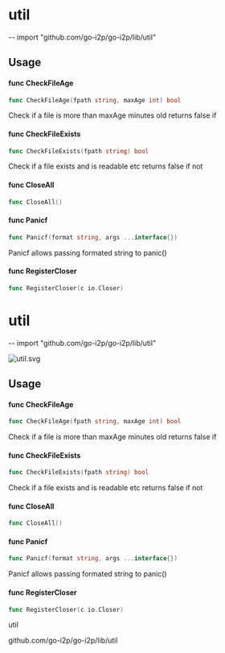 # util
--
    import "github.com/go-i2p/go-i2p/lib/util"


## Usage

#### func  CheckFileAge

```go
func CheckFileAge(fpath string, maxAge int) bool
```
Check if a file is more than maxAge minutes old returns false if

#### func  CheckFileExists

```go
func CheckFileExists(fpath string) bool
```
Check if a file exists and is readable etc returns false if not

#### func  CloseAll

```go
func CloseAll()
```

#### func  Panicf

```go
func Panicf(format string, args ...interface{})
```
Panicf allows passing formated string to panic()

#### func  RegisterCloser

```go
func RegisterCloser(c io.Closer)
```

# util
--
    import "github.com/go-i2p/go-i2p/lib/util"



![util.svg](util)

## Usage

#### func  CheckFileAge

```go
func CheckFileAge(fpath string, maxAge int) bool
```
Check if a file is more than maxAge minutes old returns false if

#### func  CheckFileExists

```go
func CheckFileExists(fpath string) bool
```
Check if a file exists and is readable etc returns false if not

#### func  CloseAll

```go
func CloseAll()
```

#### func  Panicf

```go
func Panicf(format string, args ...interface{})
```
Panicf allows passing formated string to panic()

#### func  RegisterCloser

```go
func RegisterCloser(c io.Closer)
```



util

github.com/go-i2p/go-i2p/lib/util
